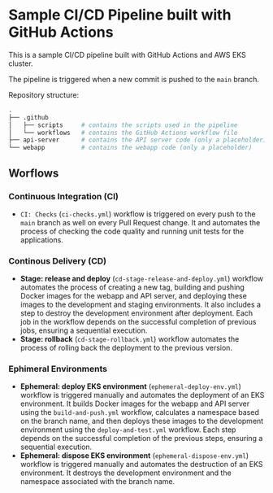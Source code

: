 # Sample CI/CD Pipeline built with GitHub Actions

This is a sample CI/CD pipeline built with GitHub Actions and AWS EKS cluster.

The pipeline is triggered when a new commit is pushed to the `main` branch.

Repository structure:
```bash
.
├── .github
│   ├── scripts     # contains the scripts used in the pipeline
│   └── workflows   # contains the GitHub Actions workflow file
├── api-server      # contains the API server code (only a placeholder)
└── webapp          # contains the webapp code (only a placeholder)
```

## Worflows

### Continuous Integration (CI)
- `CI: Checks` (`ci-checks.yml`) workflow is triggered on every push to the `main` branch as well on every Pull Request change. It and automates the process of checking the code quality and running unit tests for the applications.

### Continous Delivery (CD)

- **Stage: release and deploy** (`cd-stage-release-and-deploy.yml`) workflow automates the process of creating a new tag, building and pushing Docker images for the webapp and API server, and deploying these images to the development and staging environments. It also includes a step to destroy the development environment after deployment. Each job in the workflow depends on the successful completion of previous jobs, ensuring a sequential execution.
- **Stage: rollback** (`cd-stage-rollback.yml`) workflow automates the process of rolling back the deployment to the previous version.

### Ephimeral Environments
- **Ephemeral: deploy EKS environment** (`ephemeral-deploy-env.yml`) workflow is triggered manually and automates the deployment of an EKS environment. It builds Docker images for the webapp and API server using the `build-and-push.yml` workflow, calculates a namespace based on the branch name, and then deploys these images to the development environment using the `deploy-and-test.yml` workflow. Each step depends on the successful completion of the previous steps, ensuring a sequential execution.
- **Ephemeral: dispose EKS environment** (`ephemeral-dispose-env.yml`) workflow is triggered manually and automates the destruction of an EKS environment. It destroys the development environment and the namespace associated with the branch name.
